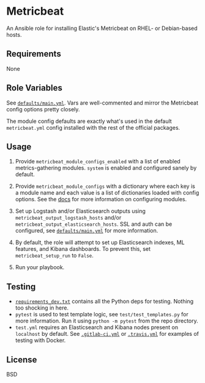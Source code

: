 # Metricbeat

An Ansible role for installing Elastic's Metricbeat on RHEL- or Debian-based hosts.

## Requirements

None

## Role Variables

See [`defaults/main.yml`](defaults/main.yml). Vars are well-commented and mirror the Metricbeat config options pretty closely.

The module config defaults are exactly what's used in the default `metricbeat.yml` config installed with the rest of the official packages.

## Usage

1. Provide `metricbeat_module_configs_enabled` with a list of enabled metrics-gathering modules. `system` is enabled and configured sanely by default.

2. Provide `metricbeat_module_configs` with a dictionary where each key is a module name and each value is a list of dictionaries loaded with config options. See the [docs](https://www.elastic.co/guide/en/beats/metricbeat/current/metricbeat-modules.html) for more information on configuring modules.

3. Set up Logstash and/or Elasticsearch outputs using `metricbeat_output_logstash_hosts` and/or `metricbeat_output_elasticsearch_hosts`. SSL and auth can be configured, see [`defaults/main.yml`](defaults/main.yml) for more information.

4. By default, the role will attempt to set up Elasticsearch indexes, ML features, and Kibana dashboards. To prevent this, set `metricbeat_setup_run` to `False`.

5. Run your playbook.

## Testing

* [`requirements_dev.txt`](requirements_dev.txt) contains all the Python deps for testing. Nothing too shocking in here.
* `pytest` is used to test template logic, see `test/test_templates.py` for more information. Run it using `python -m pytest` from the repo directory.
* `test.yml` requires an Elasticsearch and Kibana nodes present on `localhost` by default. See [`.gitlab-ci.yml`](.gitlab-ci.yml) or [`.travis.yml`](.travis.yml) for examples of testing with Docker.

## License

BSD

